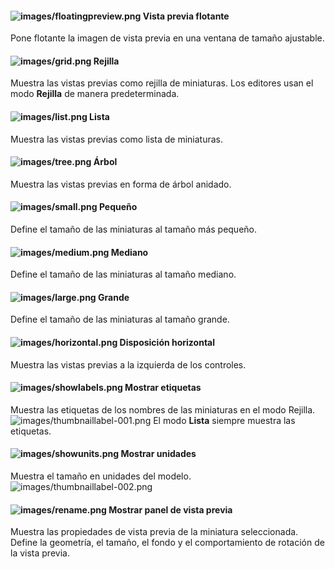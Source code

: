 
#### ![images/floatingpreview.png](images/floatingpreview.png) Vista previa flotante
Pone flotante la imagen de vista previa en una ventana de tamaño ajustable.

#### ![images/grid.png](images/grid.png) Rejilla
Muestra las vistas previas como rejilla de miniaturas. Los editores usan el modo **Rejilla** de manera predeterminada.

#### ![images/list.png](images/list.png) Lista
Muestra las vistas previas como lista de miniaturas.

#### ![images/tree.png](images/tree.png) Árbol
Muestra las vistas previas en forma de árbol anidado.

#### ![images/small.png](images/small.png) Pequeño
Define el tamaño de las miniaturas al tamaño más pequeño.

#### ![images/medium.png](images/medium.png) Mediano
Define el tamaño de las miniaturas al tamaño mediano.

#### ![images/large.png](images/large.png) Grande
Define el tamaño de las miniaturas al tamaño grande.

#### ![images/horizontal.png](images/horizontal.png) Disposición horizontal
Muestra las vistas previas a la izquierda de los controles.

#### ![images/showlabels.png](images/showlabels.png) Mostrar etiquetas
Muestra las etiquetas de los nombres de las miniaturas en el modo Rejilla.
![images/thumbnaillabel-001.png](images/thumbnaillabel-001.png)
El modo **Lista** siempre muestra las etiquetas.

#### ![images/showunits.png](images/showunits.png) Mostrar unidades
Muestra el tamaño en unidades del modelo.
![images/thumbnaillabel-002.png](images/thumbnaillabel-002.png)

#### ![images/rename.png](images/rename.png) Mostrar panel de vista previa
Muestra las propiedades de vista previa de la miniatura seleccionada. Define la geometría, el tamaño, el fondo y el comportamiento de rotación de la vista previa.
